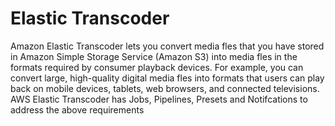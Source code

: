 # Elastic Transcoder

Amazon Elastic Transcoder lets you convert media fles that you have stored
in Amazon Simple Storage Service (Amazon S3) into media fles in the formats required by
consumer playback devices. For example, you can convert large, high-quality digital media fles
into formats that users can play back on mobile devices, tablets, web browsers, and connected
televisions. AWS Elastic Transcoder has Jobs, Pipelines, Presets and Notifcations to address the
above requirements